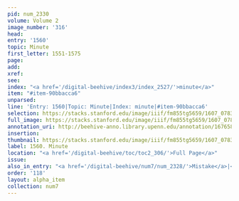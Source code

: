 ```yaml
---
pid: num_2330
volume: Volume 2
image_number: '316'
head:
entry: '1560'
topic: Minute
first_letter: 1551-1575
page:
add:
xref:
see:
index: "<a href='/digital-beehive/index3/index_2527/'>minute</a>"
item: "#item-90bbacca6"
unparsed:
line: 'Entry: 1560|Topic: Minute|Index: minute|#item-90bbacca6'
selection: https://stacks.stanford.edu/image/iiif/fm855tg5659/1607_0783/999,4545,2569,209/full/0/default.jpg
full_image: https://stacks.stanford.edu/image/iiif/fm855tg5659/1607_0783/full/full/0/default.jpg
annotation_uri: http://beehive-anno.library.upenn.edu/annotation/1676583292829
insertion:
thumbnail: https://stacks.stanford.edu/image/iiif/fm855tg5659/1607_0783/999,4545,600,180/250,/0/default.jpg
label: 1560. Minute
location: "<a href='/digital-beehive/toc/toc2_306/'>Full Page</a>"
issue:
also_in_entry: "<a href='/digital-beehive/num7/num_2328/'>Mistake</a>|<a href='/digital-beehive/num7/num_2329/'>Sink</a>"
order: '118'
layout: alpha_item
collection: num7
---
```

